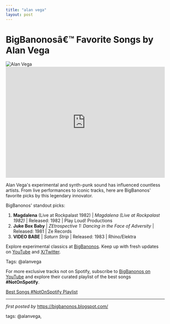 ```yaml
---
title: "alan vega"
layout: post
---
```


<!-- Title of the Post -->
<h1 >BigBanonosâ€™ Favorite Songs by Alan Vega</h1> <!-- Featured Image -->
<div > <img src="https://i.scdn.co/image/ab67616d0000b273d94f21d2e3a6ccb201aed4f8" alt="Alan Vega">
</div> <!-- Spotify Embed -->
<div > <iframe src="https://open.spotify.com/embed/playlist/1VCewIGLCoRONZaPxC9eiT?utm_source=generator" width="100%" height="352" frameBorder="0" allowfullscreen="" allow="autoplay; clipboard-write; encrypted-media; fullscreen; picture-in-picture" loading="lazy"></iframe>
</div> <!-- Introductory Text -->
<p >Alan Vega's experimental and synth-punk sound has influenced countless artists. From live performances to iconic tracks, here are BigBanonos' favorite picks by this legendary innovator.</p> <!-- Song Highlights -->
<div > <p>BigBanonos' standout picks:</p> <ol> <li><strong>Magdalena</strong> (Live at Rockpalast 1982) | <em>Magdalena (Live at Rockpalast 1982)</em> | Released: 1982 | Play Loud! Productions</li> <li><strong>Juke Box Baby</strong> | <em>ZEtrospective 1: Dancing in the Face of Adversity</em> | Released: 1981 | Ze Records</li> <li><strong>VIDEO BABE</strong> | <em>Saturn Strip</em> | Released: 1983 | Rhino/Elektra</li> </ol>
</div> <!-- Footer Links -->
<div > <p>Explore experimental classics at <a href="https://bigbanonos.blogspot.com/" target="_blank">BigBanonos</a>. Keep up with fresh updates on <a href="https://www.youtube.com/@BigBanonos" target="_blank">YouTube</a> and <a href="https://x.com/bigbanonos" target="_blank">X/Twitter</a>.</p>
</div> <!-- Tags -->
<p >Tags: @alanvega</p>


<!--Subscribe and Playlist Links-->
<div>
    <p>For more exclusive tracks not on Spotify, subscribe to <a href="https://www.youtube.com/@BigBanonos" target="_blank">BigBanonos on YouTube</a> and explore their curated playlist of the best songs <strong>#NotOnSpotify</strong>.</p>
    <p><a href="https://www.youtube.com/playlist?list=PLtuNtuTatqI0kFahUCbtbfenC_ET5O_tr" target="_blank">Best Songs #NotOnSpotify Playlist<br /></a></p></div>

<hr />

<p><em>first posted by</em> <a href="https://bigbanonos.blogspot.com/" rel="noopener" target="_new">https://bigbanonos.blogspot.com/</a></p>

<p>tags: @alanvega,</p>
